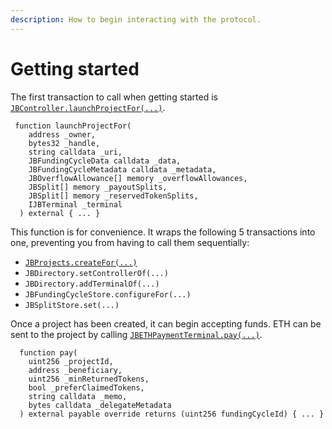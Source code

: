 ```yaml
---
description: How to begin interacting with the protocol.
---
```


# Getting started

The first transaction to call when getting started is [`JBController.launchProjectFor(...)`](../contracts/or-controllers/jbcontroller/write/launchprojectfor.md).&#x20;

```solidity
 function launchProjectFor(
    address _owner,
    bytes32 _handle,
    string calldata _uri,
    JBFundingCycleData calldata _data,
    JBFundingCycleMetadata calldata _metadata,
    JBOverflowAllowance[] memory _overflowAllowances,
    JBSplit[] memory _payoutSplits,
    JBSplit[] memory _reservedTokenSplits,
    IJBTerminal _terminal
  ) external { ... }
```

This function is for convenience. It wraps the following 5 transactions into one, preventing you from having to call them sequentially:

* [`JBProjects.createFor(...)`](../contracts/jbprojects/write/createfor.md)
* `JBDirectory.setControllerOf(...)`
* `JBDirectory.addTerminalOf(...)`
* `JBFundingCycleStore.configureFor(...)`
* `JBSplitStore.set(...)`

Once a project has been created, it can begin accepting funds. ETH can be sent to the project by calling [`JBETHPaymentTerminal.pay(...)`](../contracts/or-payment-terminals/jbethpaymentterminal/write/pay-1.md).

```solidity
  function pay(
    uint256 _projectId,
    address _beneficiary,
    uint256 _minReturnedTokens,
    bool _preferClaimedTokens,
    string calldata _memo,
    bytes calldata _delegateMetadata
  ) external payable override returns (uint256 fundingCycleId) { ... }
```

